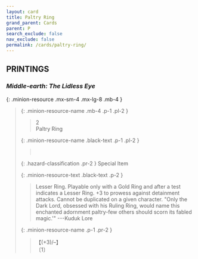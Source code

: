 ```yaml
---
layout: card
title: Paltry Ring
grand_parent: Cards
parent: P
search_exclude: false
nav_exclude: false
permalink: /cards/paltry-ring/
---
```


## PRINTINGS


### _Middle-earth: The Lidless Eye_

{: .minion-resource .mx-sm-4 .mx-lg-8 .mb-4 }
> {: .minion-resource-name .mb-4 .p-1 .pl-2 }
> > <div class="hazard-mp">2</div>
> > <div class="card-name">Paltry Ring</div>
>
> {: .minion-resource-name .black-text .p-1 .pl-2 }
> > &nbsp;
>
> {: .hazard-classification .pr-2 }
> Special Item
>
> {: .minion-resource-text .black-text .p-2 }
> > Lesser Ring. Playable only with a Gold Ring and after a test indicates a Lesser Ring. +3 to prowess against detainment attacks. Cannot be duplicated on a given character.  "Only the Dark Lord, obsessed with his Ruling Ring, would name this enchanted adornment paltry-few others should scorn its fabled magic.'" ---Kuduk Lore 
> 
> {: .minion-resource-name .p-1 .pr-2 }
> > <div class="card-shield">【(+3)/&ndash;】</div>
> > <div class="card-corruption-white">〔1〕</div>
